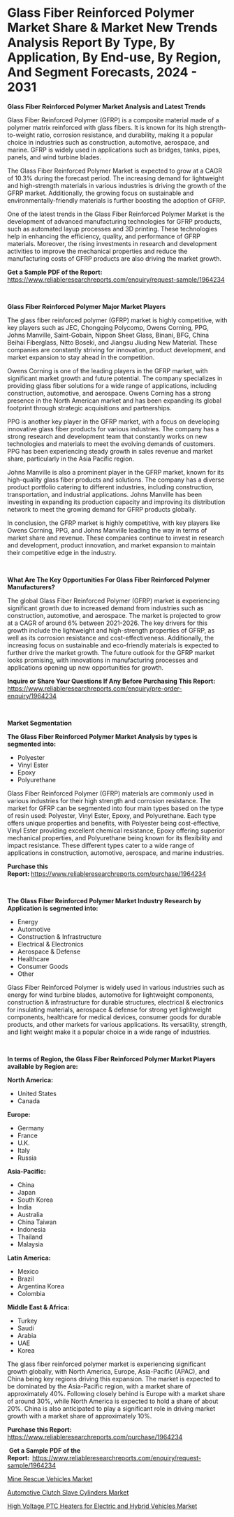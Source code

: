 <p><h1>Glass Fiber Reinforced Polymer Market Share & Market New Trends Analysis Report By Type, By Application, By End-use, By Region, And Segment Forecasts, 2024 - 2031</h1></p><p><strong>Glass Fiber Reinforced Polymer Market Analysis and Latest Trends</strong></p>
<p><p>Glass Fiber Reinforced Polymer (GFRP) is a composite material made of a polymer matrix reinforced with glass fibers. It is known for its high strength-to-weight ratio, corrosion resistance, and durability, making it a popular choice in industries such as construction, automotive, aerospace, and marine. GFRP is widely used in applications such as bridges, tanks, pipes, panels, and wind turbine blades.</p><p>The Glass Fiber Reinforced Polymer Market is expected to grow at a CAGR of 10.3% during the forecast period. The increasing demand for lightweight and high-strength materials in various industries is driving the growth of the GFRP market. Additionally, the growing focus on sustainable and environmentally-friendly materials is further boosting the adoption of GFRP.</p><p>One of the latest trends in the Glass Fiber Reinforced Polymer Market is the development of advanced manufacturing technologies for GFRP products, such as automated layup processes and 3D printing. These technologies help in enhancing the efficiency, quality, and performance of GFRP materials. Moreover, the rising investments in research and development activities to improve the mechanical properties and reduce the manufacturing costs of GFRP products are also driving the market growth.</p></p>
<p><strong>Get a Sample PDF of the Report:&nbsp;</strong> <a href="https://www.reliableresearchreports.com/enquiry/request-sample/1964234">https://www.reliableresearchreports.com/enquiry/request-sample/1964234</a></p>
<p>&nbsp;</p>
<p><strong>Glass Fiber Reinforced Polymer Major Market Players</strong></p>
<p><p>The glass fiber reinforced polymer (GFRP) market is highly competitive, with key players such as JEC, Chongqing Polycomp, Owens Corning, PPG, Johns Manville, Saint-Gobain, Nippon Sheet Glass, Binani, BFG, China Beihai Fiberglass, Nitto Boseki, and Jiangsu Jiuding New Material. These companies are constantly striving for innovation, product development, and market expansion to stay ahead in the competition.</p><p>Owens Corning is one of the leading players in the GFRP market, with significant market growth and future potential. The company specializes in providing glass fiber solutions for a wide range of applications, including construction, automotive, and aerospace. Owens Corning has a strong presence in the North American market and has been expanding its global footprint through strategic acquisitions and partnerships.</p><p>PPG is another key player in the GFRP market, with a focus on developing innovative glass fiber products for various industries. The company has a strong research and development team that constantly works on new technologies and materials to meet the evolving demands of customers. PPG has been experiencing steady growth in sales revenue and market share, particularly in the Asia Pacific region.</p><p>Johns Manville is also a prominent player in the GFRP market, known for its high-quality glass fiber products and solutions. The company has a diverse product portfolio catering to different industries, including construction, transportation, and industrial applications. Johns Manville has been investing in expanding its production capacity and improving its distribution network to meet the growing demand for GFRP products globally.</p><p>In conclusion, the GFRP market is highly competitive, with key players like Owens Corning, PPG, and Johns Manville leading the way in terms of market share and revenue. These companies continue to invest in research and development, product innovation, and market expansion to maintain their competitive edge in the industry.</p></p>
<p>&nbsp;</p>
<p><strong>What Are The Key Opportunities For Glass Fiber Reinforced Polymer Manufacturers?</strong></p>
<p><p>The global Glass Fiber Reinforced Polymer (GFRP) market is experiencing significant growth due to increased demand from industries such as construction, automotive, and aerospace. The market is projected to grow at a CAGR of around 6% between 2021-2026. The key drivers for this growth include the lightweight and high-strength properties of GFRP, as well as its corrosion resistance and cost-effectiveness. Additionally, the increasing focus on sustainable and eco-friendly materials is expected to further drive the market growth. The future outlook for the GFRP market looks promising, with innovations in manufacturing processes and applications opening up new opportunities for growth.</p></p>
<p><strong>Inquire or Share Your Questions If Any Before Purchasing This Report:</strong> <a href="https://www.reliableresearchreports.com/enquiry/pre-order-enquiry/1964234">https://www.reliableresearchreports.com/enquiry/pre-order-enquiry/1964234</a></p>
<p>&nbsp;</p>
<p><strong>Market Segmentation</strong></p>
<p><strong>The Glass Fiber Reinforced Polymer Market Analysis by types is segmented into:</strong></p>
<p><ul><li>Polyester</li><li>Vinyl Ester</li><li>Epoxy</li><li>Polyurethane</li></ul></p>
<p><p>Glass Fiber Reinforced Polymer (GFRP) materials are commonly used in various industries for their high strength and corrosion resistance. The market for GFRP can be segmented into four main types based on the type of resin used: Polyester, Vinyl Ester, Epoxy, and Polyurethane. Each type offers unique properties and benefits, with Polyester being cost-effective, Vinyl Ester providing excellent chemical resistance, Epoxy offering superior mechanical properties, and Polyurethane being known for its flexibility and impact resistance. These different types cater to a wide range of applications in construction, automotive, aerospace, and marine industries.</p></p>
<p><strong>Purchase this Report:&nbsp;</strong><a href="https://www.reliableresearchreports.com/purchase/1964234">https://www.reliableresearchreports.com/purchase/1964234</a></p>
<p>&nbsp;</p>
<p><strong>The Glass Fiber Reinforced Polymer Market Industry Research by Application is segmented into:</strong></p>
<p><ul><li>Energy</li><li>Automotive</li><li>Construction & Infrastructure</li><li>Electrical & Electronics</li><li>Aerospace & Defense</li><li>Healthcare</li><li>Consumer Goods</li><li>Other</li></ul></p>
<p><p>Glass Fiber Reinforced Polymer is widely used in various industries such as energy for wind turbine blades, automotive for lightweight components, construction & infrastructure for durable structures, electrical & electronics for insulating materials, aerospace & defense for strong yet lightweight components, healthcare for medical devices, consumer goods for durable products, and other markets for various applications. Its versatility, strength, and light weight make it a popular choice in a wide range of industries.</p></p>
<p>&nbsp;</p>
<p><strong>In terms of Region, the Glass Fiber Reinforced Polymer Market Players available by Region are:</strong></p>
<p>
    <p> <strong> North America: </strong>
        <ul>
            <li>United States</li>
            <li>Canada</li>
        </ul>
        </p> 
    <p> <strong> Europe: </strong>
        <ul>
            <li>Germany</li>
            <li>France</li>
            <li>U.K.</li>
            <li>Italy</li>
            <li>Russia</li>
        </ul>
        </p> 
    <p> <strong> Asia-Pacific: </strong>
        <ul>
            <li>China</li>
            <li>Japan</li>
            <li>South Korea</li>
            <li>India</li>
            <li>Australia</li>
            <li>China Taiwan</li>
            <li>Indonesia</li>
            <li>Thailand</li>
            <li>Malaysia</li>
        </ul>
        </p> 
    <p> <strong> Latin America: </strong>
        <ul>
            <li>Mexico</li>
            <li>Brazil</li>
            <li>Argentina Korea</li>
            <li>Colombia</li>
        </ul>
        </p> 
    <p> <strong> Middle East & Africa: </strong>
        <ul>
            <li>Turkey</li>
            <li>Saudi</li>
            <li>Arabia</li>
            <li>UAE</li>
            <li>Korea</li>
        </ul>
    </p>
    </p>
<p><p>The glass fiber reinforced polymer market is experiencing significant growth globally, with North America, Europe, Asia-Pacific (APAC), and China being key regions driving this expansion. The market is expected to be dominated by the Asia-Pacific region, with a market share of approximately 40%. Following closely behind is Europe with a market share of around 30%, while North America is expected to hold a share of about 20%. China is also anticipated to play a significant role in driving market growth with a market share of approximately 10%.</p></p>
<p><strong>Purchase this Report: </strong><a href="https://www.reliableresearchreports.com/purchase/1964234">https://www.reliableresearchreports.com/purchase/1964234</a></p>
<p>&nbsp;<strong>Get a Sample PDF of the Report:&nbsp;&nbsp;</strong><a href="https://www.reliableresearchreports.com/enquiry/request-sample/1964234">https://www.reliableresearchreports.com/enquiry/request-sample/1964234</a></p>
<p><strong></strong></p>
<p><p><a href="https://view.publitas.com/reportprime-1/mine-rescue-vehicles-market-research-report-forecasted-for-period-from-2023-2030-by-market-type-market-application-and-region/">Mine Rescue Vehicles Market</a></p><p><a href="https://view.publitas.com/reportprime-1/automotive-clutch-slave-cylinders-market-centers-on-aspects-such-as-market-growth-market-share-market-opportunity-and-projected-forecasts-spanning-from-2023-to-2030/">Automotive Clutch Slave Cylinders Market</a></p><p><a href="https://view.publitas.com/reportprime-1/high-voltage-ptc-heaters-for-electric-and-hybrid-vehicles-market-analysis-examines-its-scope-on-growth-opportunities-and-forecasted-trends-spanning-from-2023-to-2030/">High Voltage PTC Heaters for Electric and Hybrid Vehicles Market</a></p></p>